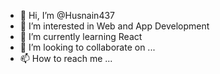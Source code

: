 - 👋 Hi, I’m @Husnain437
- 👀 I’m interested in Web and App Development
- 🌱 I’m currently learning React
- 💞️ I’m looking to collaborate on ...
- 📫 How to reach me ...

<!---
Husnain437/Husnain437 is a ✨ special ✨ repository because its `README.md` (this file) appears on your GitHub profile.
You can click the Preview link to take a look at your changes.
--->
